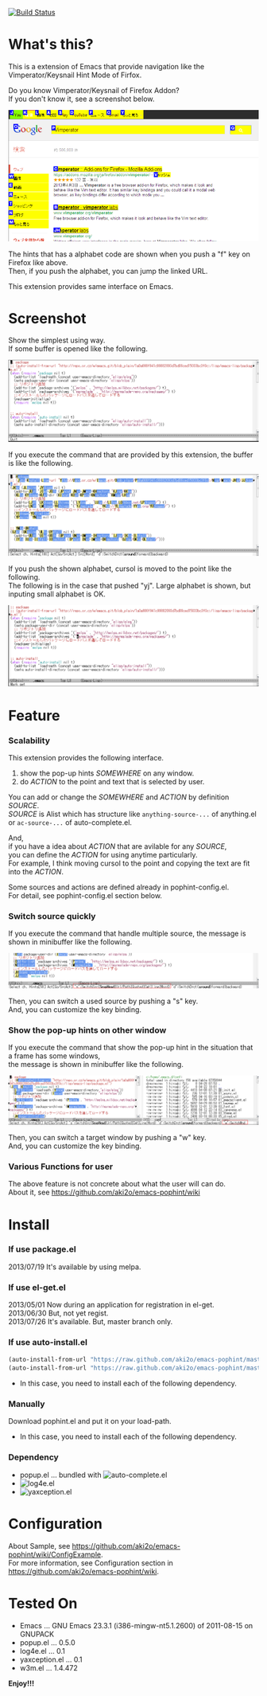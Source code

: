 [![Build Status](https://travis-ci.org/aki2o/emacs-pophint.svg?branch=master)](https://travis-ci.org/aki2o/emacs-pophint)

# What's this?

This is a extension of Emacs that provide navigation like the Vimperator/Keysnail Hint Mode of Firfox.  

Do you know Vimperator/Keysnail of Firefox Addon?  
If you don't know it, see a screenshot below.

![vimperator](image/vimperator.png)

The hints that has a alphabet code are shown when you push a "f" key on Firefox like above.  
Then, if you push the alphabet, you can jump the linked URL.  

This extension provides same interface on Emacs.  

# Screenshot

Show the simplest using way.  
If some buffer is opened like the following.  

![demo1](image/demo1.png)

If you execute the command that are provided by this extension, the buffer is like the following.  

![demo2](image/demo2.png)

If you push the shown alphabet, cursol is moved to the point like the following.  
The following is in the case that pushed "yj". Large alphabet is shown, but inputing small alphabet is OK.  

![demo3](image/demo3.png)

# Feature

### Scalability

This extension provides the following interface.  
1.  show the pop-up hints *SOMEWHERE* on any window.
2.  do *ACTION* to the point and text that is selected by user.

You can add or change the *SOMEWHERE* and *ACTION* by definition *SOURCE*.  
*SOURCE* is Alist which has structure like `anything-source-...` of anything.el or `ac-source-...` of auto-complete.el.  

And,  
if you have a idea about *ACTION* that are avilable for any *SOURCE*,  
you can define the *ACTION* for using anytime particularly.  
For example, I think moving cursol to the point and copying the text are fit into the *ACTION*.  

Some sources and actions are defined already in pophint-config.el.  
For detail, see pophint-config.el section below.  

### Switch source quickly

If you execute the command that handle multiple source, the message is shown in minibuffer like the following.  

![switch-source](image/switch_source.png)

Then, you can switch a used source by pushing a "s" key.  
And, you can customize the key binding.  

### Show the pop-up hints on other window

If you execute the command that show the pop-up hint in the situation that a frame has some windows,  
the message is shown in minibuffer like the following.  

![switch-window](image/switch_window.png)

Then, you can switch a target window by pushing a "w" key.  
And, you can customize the key binding.  

### Various Functions for user

The above feature is not concrete about what the user will can do.  
About it, see <https://github.com/aki2o/emacs-pophint/wiki>

# Install

### If use package.el

2013/07/19 It's available by using melpa.  

### If use el-get.el

2013/05/01 Now during an application for registration in el-get.  
2013/06/30 But, not yet regist.  
2013/07/26 It's available. But, master branch only.  

### If use auto-install.el

```lisp
(auto-install-from-url "https://raw.github.com/aki2o/emacs-pophint/master/pophint.el")
(auto-install-from-url "https://raw.github.com/aki2o/emacs-pophint/master/pophint-config.el")
```
-   In this case, you need to install each of the following dependency.

### Manually

Download pophint.el and put it on your load-path.  
-   In this case, you need to install each of the following dependency.

### Dependency

-   popup.el &#x2026; bundled with ![auto-complete.el](https://github.com/auto-complete/auto-complete)
-   ![log4e.el](https://github.com/aki2o/log4e)
-   ![yaxception.el](https://github.com/aki2o/yaxception)

# Configuration

About Sample, see <https://github.com/aki2o/emacs-pophint/wiki/ConfigExample>.  
For more information, see Configuration section in <https://github.com/aki2o/emacs-pophint/wiki>.  

# Tested On

-   Emacs &#x2026; GNU Emacs 23.3.1 (i386-mingw-nt5.1.2600) of 2011-08-15 on GNUPACK
-   popup.el &#x2026; 0.5.0
-   log4e.el &#x2026; 0.1
-   yaxception.el &#x2026; 0.1
-   w3m.el &#x2026; 1.4.472

**Enjoy!!!**
